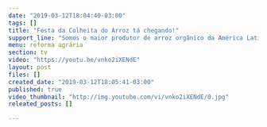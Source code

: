 ```yaml
---
date: "2019-03-12T18:04:40-03:00"
tags: []
title: "Festa da Colheita do Arroz tá chegando!"
support_line: "Somos o maior produtor de arroz orgânico da América Latina e estamos em festa!"
menu: reforma agrária
section: tv
video: "https://youtu.be/vnko2iXENdE"
layout: post
files: []
created_date: "2019-03-12T18:05:41-03:00"
published: true
video_thumbnail: "http://img.youtube.com/vi/vnko2iXENdE/0.jpg"
releated_posts: []

---
```

